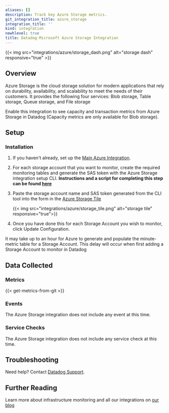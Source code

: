```yaml
---
aliases: []
description: Track key Azure Storage metrics.
git_integration_title: azure_storage
integration_title: ''
kind: integration
newhlevel: true
title: Datadog-Microsoft Azure Storage Integration
---
```


{{< img src="integrations/azure/storage_dash.png" alt="storage dash" responsive="true" >}}

## Overview

Azure Storage is the cloud storage solution for modern applications that rely on durability, availability, and scalability to meet the needs of their customers. It provides the following four services: Blob storage, Table storage, Queue storage, and File storage

Enable this integration to see capacity and transaction metrics from Azure Storage in Datadog (Capacity metrics are only available for Blob storage).

## Setup
### Installation

1.  If you haven't already, set up the [Main Azure Integration](https://docs.datadoghq.com/integrations/azure/).
2.  For each storage account that you want to monitor, create the required monitoring tables and generate the SAS token with the Azure Storage integration setup CLI. **Instructions and a script for completing this step can be found [here](https://github.com/DataDog/azure-storage-dd)**
3.  Paste the storage account name and SAS token generated from the CLI tool into the form in the [Azure Storage Tile](https://app.datadoghq.com/account/settings#integrations/azure_storage)

    {{< img src="integrations/azure/storage_tile.png" alt="storage tile" responsive="true">}}

4.  Once you have done this for each Storage Account you wish to monitor, click Update Configuration.

<div class="alert alert-info">
It may take up to an hour for Azure to generate and populate the minute-metric table for a Storage Account. This delay will occur when first adding a Storage Account to monitor in Datadog
</div>

## Data Collected
### Metrics
{{< get-metrics-from-git >}}

### Events
The Azure Storage integration does not include any event at this time.

### Service Checks
The Azure Storage integration does not include any service check at this time.

## Troubleshooting
Need help? Contact [Datadog Support](http://docs.datadoghq.com/help/).

## Further Reading
Learn more about infrastructure monitoring and all our integrations on [our blog](https://www.datadoghq.com/blog/)